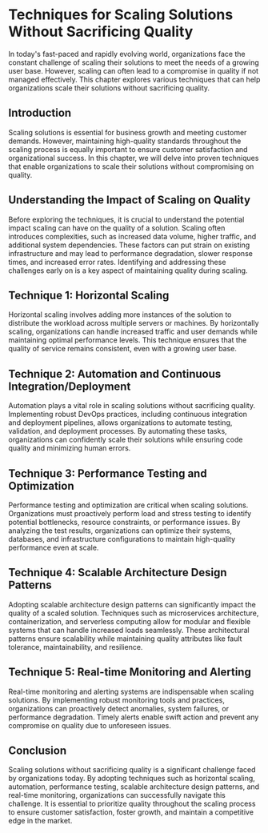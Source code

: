 Techniques for Scaling Solutions Without Sacrificing Quality
=====================================================================

In today's fast-paced and rapidly evolving world, organizations face the constant challenge of scaling their solutions to meet the needs of a growing user base. However, scaling can often lead to a compromise in quality if not managed effectively. This chapter explores various techniques that can help organizations scale their solutions without sacrificing quality.

Introduction
------------

Scaling solutions is essential for business growth and meeting customer demands. However, maintaining high-quality standards throughout the scaling process is equally important to ensure customer satisfaction and organizational success. In this chapter, we will delve into proven techniques that enable organizations to scale their solutions without compromising on quality.

Understanding the Impact of Scaling on Quality
----------------------------------------------

Before exploring the techniques, it is crucial to understand the potential impact scaling can have on the quality of a solution. Scaling often introduces complexities, such as increased data volume, higher traffic, and additional system dependencies. These factors can put strain on existing infrastructure and may lead to performance degradation, slower response times, and increased error rates. Identifying and addressing these challenges early on is a key aspect of maintaining quality during scaling.

Technique 1: Horizontal Scaling
-------------------------------

Horizontal scaling involves adding more instances of the solution to distribute the workload across multiple servers or machines. By horizontally scaling, organizations can handle increased traffic and user demands while maintaining optimal performance levels. This technique ensures that the quality of service remains consistent, even with a growing user base.

Technique 2: Automation and Continuous Integration/Deployment
-------------------------------------------------------------

Automation plays a vital role in scaling solutions without sacrificing quality. Implementing robust DevOps practices, including continuous integration and deployment pipelines, allows organizations to automate testing, validation, and deployment processes. By automating these tasks, organizations can confidently scale their solutions while ensuring code quality and minimizing human errors.

Technique 3: Performance Testing and Optimization
-------------------------------------------------

Performance testing and optimization are critical when scaling solutions. Organizations must proactively perform load and stress testing to identify potential bottlenecks, resource constraints, or performance issues. By analyzing the test results, organizations can optimize their systems, databases, and infrastructure configurations to maintain high-quality performance even at scale.

Technique 4: Scalable Architecture Design Patterns
--------------------------------------------------

Adopting scalable architecture design patterns can significantly impact the quality of a scaled solution. Techniques such as microservices architecture, containerization, and serverless computing allow for modular and flexible systems that can handle increased loads seamlessly. These architectural patterns ensure scalability while maintaining quality attributes like fault tolerance, maintainability, and resilience.

Technique 5: Real-time Monitoring and Alerting
----------------------------------------------

Real-time monitoring and alerting systems are indispensable when scaling solutions. By implementing robust monitoring tools and practices, organizations can proactively detect anomalies, system failures, or performance degradation. Timely alerts enable swift action and prevent any compromise on quality due to unforeseen issues.

Conclusion
----------

Scaling solutions without sacrificing quality is a significant challenge faced by organizations today. By adopting techniques such as horizontal scaling, automation, performance testing, scalable architecture design patterns, and real-time monitoring, organizations can successfully navigate this challenge. It is essential to prioritize quality throughout the scaling process to ensure customer satisfaction, foster growth, and maintain a competitive edge in the market.
